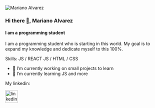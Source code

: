 
![Mariano Alvarez](https://user-images.githubusercontent.com/106124398/180670799-39e4c5ea-e571-4aa3-98ab-6a9518f7f6a4.gif)




### Hi there 👋, Mariano Alvarez
#### I am a programming student
I am a programming student who is starting in this world. My goal is to expand my knowledge and dedicate myself to this 100%.

Skills: JS / REACT JS / HTML / CSS

- 🔭 I’m currently working on small projects to learn 
- 🌱 I’m currently learning JS and more 

My linkedin:                                                                                                                                            


[<img src='https://cdn.jsdelivr.net/npm/simple-icons@3.0.1/icons/linkedin.svg' alt='linkedin' height='40'>](https://www.linkedin.com/in/norberto-mariano-alvarez-47194a184/)  
 


